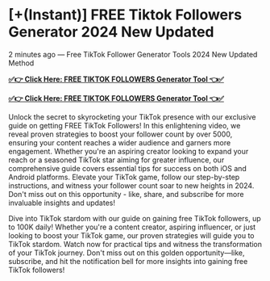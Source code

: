 # [+(Instant)] FREE Tiktok Followers Generator 2024 New Updated

2 minutes ago — Free TikTok Follower Generator Tools 2024 New Updated Method

**[✅👉 Click Here: FREE TIKTOK FOLLOWERS Generator Tool 👈✅](https://gcstores.com/tiktok-follower/)**

**[✅👉 Click Here: FREE TIKTOK FOLLOWERS Generator Tool 👈✅](https://gcstores.com/tiktok-follower/)**

Unlock the secret to skyrocketing your TikTok presence with our exclusive guide on getting FREE TikTok Followers! In this enlightening video, we reveal proven strategies to boost your follower count by over 5000, ensuring your content reaches a wider audience and garners more engagement. Whether you're an aspiring creator looking to expand your reach or a seasoned TikTok star aiming for greater influence, our comprehensive guide covers essential tips for success on both iOS and Android platforms. Elevate your TikTok game, follow our step-by-step instructions, and witness your follower count soar to new heights in 2024. Don't miss out on this opportunity - like, share, and subscribe for more invaluable insights and updates!

Dive into TikTok stardom with our guide on gaining free TikTok followers, up to 100K daily! Whether you're a content creator, aspiring influencer, or just looking to boost your TikTok game, our proven strategies will guide you to TikTok stardom. Watch now for practical tips and witness the transformation of your TikTok journey. Don't miss out on this golden opportunity—like, subscribe, and hit the notification bell for more insights into gaining free TikTok followers!
